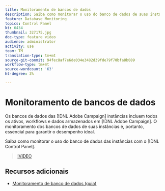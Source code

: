 ```yaml
---
title: Monitoramento de bancos de dados
description: Saiba como monitorar o uso do banco de dados de suas instâncias.
feature: Database Monitoring
topics: Control Panel
kt: 6434
thumbnail: 327175.jpg
doc-type: feature video
audience: administrator
activity: use
team: TM
translation-type: tm+mt
source-git-commit: 94fec8af7e6de034e3482d39fde79f70bfa8b089
workflow-type: tm+mt
source-wordcount: '63'
ht-degree: 3%

---
```



# Monitoramento de bancos de dados

Os bancos de dados das [!DNL Adobe Campaign] instâncias incluem todos os ativos, workflows e dados armazenados em [!DNL Adobe Campaign]. O monitoramento dos bancos de dados de suas instâncias é, portanto, essencial para garantir o desempenho ideal.

Saiba como monitorar o uso do banco de dados das instâncias com o [!DNL Control Panel].

>[!VIDEO](https://video.tv.adobe.com/v/327175?quality=12)

## Recursos adicionais

* [Monitoramento de banco de dados (guia)](https://experienceleague.adobe.com/docs/control-panel/using/performance-monitoring/database-monitoring.html?lang=en#performance-monitoring)
